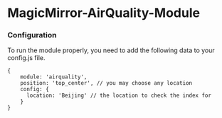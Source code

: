 # MagicMirror-AirQuality-Module


### Configuration

To run the module properly, you need to add the following data to your config.js file.

```
{
	module: 'airquality',
	position: 'top_center', // you may choose any location
	config: {
	  location: 'Beijing' // the location to check the index for
	}
}
```
